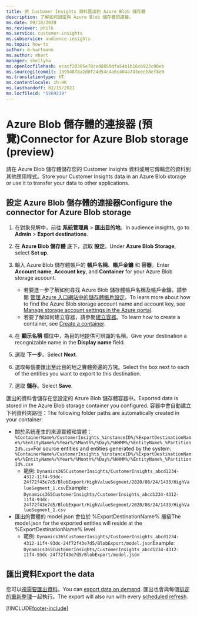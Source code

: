 ```yaml
---
title: 將 Customer Insights 資料匯出到 Azure Blob 儲存體
description: 了解如何設定與 Azure Blob 儲存體的連接。
ms.date: 09/18/2020
ms.reviewer: philk
ms.service: customer-insights
ms.subservice: audience-insights
ms.topic: how-to
author: m-hartmann
ms.author: mhart
manager: shellyha
ms.openlocfilehash: ecacf20365e78ced8859dfa54b1b16cb923c00eb
ms.sourcegitcommit: 139548f8a2d0f24d54c4a6c404a743eeeb8ef8e0
ms.translationtype: HT
ms.contentlocale: zh-HK
ms.lasthandoff: 02/15/2021
ms.locfileid: "5269219"
---
```

# <a name="connector-for-azure-blob-storage-preview"></a><span data-ttu-id="69ef3-103">Azure Blob 儲存體的連接器 (預覽)</span><span class="sxs-lookup"><span data-stu-id="69ef3-103">Connector for Azure Blob storage (preview)</span></span>

<span data-ttu-id="69ef3-104">請在 Azure Blob 儲存體儲存您的 Customer Insights 資料或用它傳輸您的資料到其他應用程式。</span><span class="sxs-lookup"><span data-stu-id="69ef3-104">Store your Customer Insights data in an Azure Blob storage or use it to transfer your data to other applications.</span></span>

## <a name="configure-the-connector-for-azure-blob-storage"></a><span data-ttu-id="69ef3-105">設定 Azure Blob 儲存體的連接器</span><span class="sxs-lookup"><span data-stu-id="69ef3-105">Configure the connector for Azure Blob storage</span></span>

1. <span data-ttu-id="69ef3-106">在對象見解中，前往 **系統管理員** > **匯出目的地**。</span><span class="sxs-lookup"><span data-stu-id="69ef3-106">In audience insights, go to **Admin** > **Export destinations**.</span></span>

1. <span data-ttu-id="69ef3-107">在 **Azure Blob 儲存體** 底下，選取 **設定**。</span><span class="sxs-lookup"><span data-stu-id="69ef3-107">Under **Azure Blob Storage**, select **Set up**.</span></span>

1. <span data-ttu-id="69ef3-108">輸入 Azure Blob 儲存體帳戶的 **帳戶名稱**、**帳戶金鑰** 和 **容器**。</span><span class="sxs-lookup"><span data-stu-id="69ef3-108">Enter **Account name**, **Account key**, and **Container** for your Azure Blob storage account.</span></span>
    - <span data-ttu-id="69ef3-109">若要進一步了解如何尋找 Azure Blob 儲存體帳戶名稱及帳戶金鑰，請參閱 [管理 Azure 入口網站中的儲存體帳戶設定](https://docs.microsoft.com/azure/storage/common/storage-account-manage)。</span><span class="sxs-lookup"><span data-stu-id="69ef3-109">To learn more about how to find the Azure Blob storage account name and account key, see [Manage storage account settings in the Azure portal](https://docs.microsoft.com/azure/storage/common/storage-account-manage).</span></span>
    - <span data-ttu-id="69ef3-110">若要了解如何建立容器，請參閱[建立容器](https://docs.microsoft.com/azure/storage/blobs/storage-quickstart-blobs-portal#create-a-container)。</span><span class="sxs-lookup"><span data-stu-id="69ef3-110">To learn how to create a container, see [Create a container](https://docs.microsoft.com/azure/storage/blobs/storage-quickstart-blobs-portal#create-a-container).</span></span>

1. <span data-ttu-id="69ef3-111">在 **顯示名稱** 欄位中，為目的地提供可辨識的名稱。</span><span class="sxs-lookup"><span data-stu-id="69ef3-111">Give your destination a recognizable name in the **Display name** field.</span></span>

1. <span data-ttu-id="69ef3-112">選取 **下一步**。</span><span class="sxs-lookup"><span data-stu-id="69ef3-112">Select **Next**.</span></span>

1. <span data-ttu-id="69ef3-113">選取每個要匯出至此目的地之實體旁邊的方塊。</span><span class="sxs-lookup"><span data-stu-id="69ef3-113">Select the box next to each of the entities you want to export to this destination.</span></span>

1. <span data-ttu-id="69ef3-114">選取 **儲存**。</span><span class="sxs-lookup"><span data-stu-id="69ef3-114">Select **Save**.</span></span>

<span data-ttu-id="69ef3-115">匯出的資料會儲存在您設定的 Azure Blob 儲存體容器中。</span><span class="sxs-lookup"><span data-stu-id="69ef3-115">Exported data is stored in the Azure Blob storage container you configured.</span></span> <span data-ttu-id="69ef3-116">容器中會自動建立下列資料夾路徑：</span><span class="sxs-lookup"><span data-stu-id="69ef3-116">The following folder paths are automatically created in your container:</span></span>

- <span data-ttu-id="69ef3-117">關於系統產生的來源實體和實體：`%ContainerName%/CustomerInsights_%instanceID%/%ExportDestinationName%/%EntityName%/%Year%/%Month%/%Day%/%HHMM%/%EntityName%_%PartitionId%.csv`</span><span class="sxs-lookup"><span data-stu-id="69ef3-117">For source entities and entities generated by the system: `%ContainerName%/CustomerInsights_%instanceID%/%ExportDestinationName%/%EntityName%/%Year%/%Month%/%Day%/%HHMM%/%EntityName%_%PartitionId%.csv`</span></span>
  - <span data-ttu-id="69ef3-118">範例: `Dynamics365CustomerInsights/CustomerInsights_abcd1234-4312-11f4-93dc-24f72f43e7d5/BlobExport/HighValueSegment/2020/08/24/1433/HighValueSegment_1.csv`</span><span class="sxs-lookup"><span data-stu-id="69ef3-118">Example: `Dynamics365CustomerInsights/CustomerInsights_abcd1234-4312-11f4-93dc-24f72f43e7d5/BlobExport/HighValueSegment/2020/08/24/1433/HighValueSegment_1.csv`</span></span>
- <span data-ttu-id="69ef3-119">匯出的實體的 model.json 會位於 %ExportDestinationName% 層級</span><span class="sxs-lookup"><span data-stu-id="69ef3-119">The model.json for the exported entities will reside at the %ExportDestinationName% level</span></span>
  - <span data-ttu-id="69ef3-120">範例: `Dynamics365CustomerInsights/CustomerInsights_abcd1234-4312-11f4-93dc-24f72f43e7d5/BlobExport/model.json`</span><span class="sxs-lookup"><span data-stu-id="69ef3-120">Example: `Dynamics365CustomerInsights/CustomerInsights_abcd1234-4312-11f4-93dc-24f72f43e7d5/BlobExport/model.json`</span></span>

## <a name="export-the-data"></a><span data-ttu-id="69ef3-121">匯出資料</span><span class="sxs-lookup"><span data-stu-id="69ef3-121">Export the data</span></span>

<span data-ttu-id="69ef3-122">您可以[視需要匯出資料](export-destinations.md#export-data-on-demand)。</span><span class="sxs-lookup"><span data-stu-id="69ef3-122">You can [export data on demand](export-destinations.md#export-data-on-demand).</span></span> <span data-ttu-id="69ef3-123">匯出也會與每個[排定的重新整理](system.md#schedule-tab)一起執行。</span><span class="sxs-lookup"><span data-stu-id="69ef3-123">The export will also run with every [scheduled refresh](system.md#schedule-tab).</span></span>


[!INCLUDE[footer-include](../includes/footer-banner.md)]